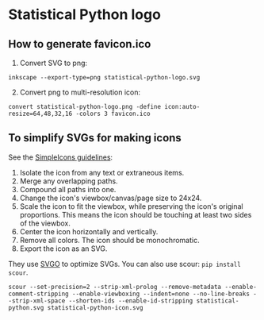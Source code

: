 # Statistical Python logo

## How to generate favicon.ico

1. Convert SVG to png:

```
inkscape --export-type=png statistical-python-logo.svg
```

2. Convert png to multi-resolution icon:

```
convert statistical-python-logo.png -define icon:auto-resize=64,48,32,16 -colors 3 favicon.ico
```

## To simplify SVGs for making icons

See the [SimpleIcons guidelines](https://github.com/simple-icons/simple-icons/blob/develop/CONTRIBUTING.md#adding-or-updating-an-icon):

1. Isolate the icon from any text or extraneous items.
2. Merge any overlapping paths.
3. Compound all paths into one.
4. Change the icon's viewbox/canvas/page size to 24x24.
5. Scale the icon to fit the viewbox, while preserving the icon's original proportions. This means the icon should be touching at least two sides of the viewbox.
6. Center the icon horizontally and vertically.
7. Remove all colors. The icon should be monochromatic.
8. Export the icon as an SVG.

They use [SVGO](https://github.com/svg/svgo) to optimize SVGs. You can also use scour: `pip install scour`.

```
scour --set-precision=2 --strip-xml-prolog --remove-metadata --enable-comment-stripping --enable-viewboxing --indent=none --no-line-breaks --strip-xml-space --shorten-ids --enable-id-stripping statistical-python.svg statistical-python-icon.svg
```
